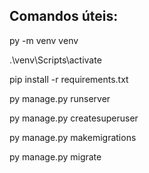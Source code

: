 ## Comandos úteis:

py -m venv venv

.\venv\Scripts\activate

pip install -r requirements.txt

py manage.py runserver

py manage.py createsuperuser

py manage.py makemigrations

py manage.py migrate
